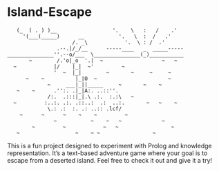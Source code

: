 # Island-Escape
```    ___ __ 
   (_  ( . ) )__                  '.    \   :   /    .'
     '(___(_____)      __           '.   \  :  /   .'
                     /. _\            '.  \ : /  .'
                .--.|/_/__      -----____   _  _____-----
_______________''.--o/___  \_______________(_)___________
       ~        /.'o|_o  '.|  ~                   ~   ~
  ~            |/    |_|  ~'         ~
               '  ~  |_|        ~       ~     ~     ~
      ~    ~          |_|O  ~                       ~
             ~     ___|_||_____     ~       ~    ~
   ~    ~      .'':. .|_|A:. ..::''.
             /:.  .:::|_|.\ .:.  :.:\   ~
  ~         :..:. .:. .::..:  .:  ..:.       ~   ~    ~
             \.: .:  :. .: ..:: .lcf/
    ~      ~      ~    ~    ~         ~
               ~           ~    ~   ~             ~
        ~         ~            ~   ~                 ~
   ~                  ~    ~ ~                 ~
```



This is a fun project designed to experiment with Prolog and knowledge representation. It’s a text-based adventure game where your goal is to escape from a deserted island. Feel free to check it out and give it a try!
